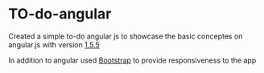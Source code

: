 # TO-do-angular

Created a simple to-do angular js to showcase the basic conceptes on angular.js with version [1.5.5](https://cdnjs.cloudflare.com/ajax/libs/angular.js/1.5.5/angular.min.js) 

In addition to angular used [Bootstrap](http://getbootstrap.com/css/) to provide responsiveness to the app
